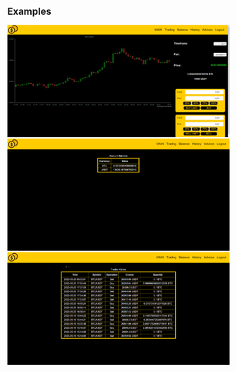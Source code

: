 ## Examples

![](https://github.com/SsDp812/javaBinanceRep/blob/main/pic1.png)
![](https://github.com/SsDp812/javaBinanceRep/blob/main/pic2.png)
![](https://github.com/SsDp812/javaBinanceRep/blob/main/pic3.png)
